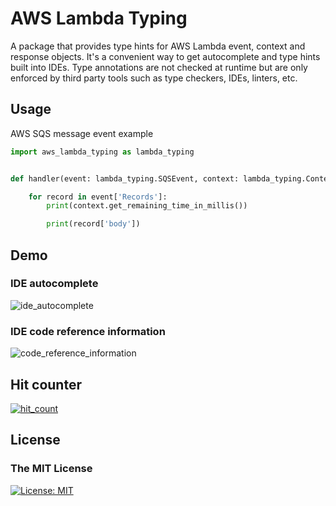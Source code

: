 # AWS Lambda Typing

A package that provides type hints for AWS Lambda event, context and response
objects. It's a convenient way to get autocomplete and type hints built into
IDEs. Type annotations are not checked at runtime but are only enforced by
third party tools such as type checkers, IDEs, linters, etc.

## Usage
AWS SQS message event example

```python
import aws_lambda_typing as lambda_typing


def handler(event: lambda_typing.SQSEvent, context: lambda_typing.Context) -> None:

    for record in event['Records']:
        print(context.get_remaining_time_in_millis())

        print(record['body'])
```

## Demo
### IDE autocomplete
![ide_autocomplete](media/ide_autocomplete.gif)

### IDE code reference information
![code_reference_information](media/code_reference_information.gif)

## Hit counter
[![hit_count](http://hits.dwyl.com/MousaZeidBaker/aws-lambda-typing.svg)](http://hits.dwyl.com/MousaZeidBaker/aws-lambda-typing)

## License
### The MIT License
[![License: MIT](https://img.shields.io/badge/License-MIT-yellow.svg)](LICENSE)

